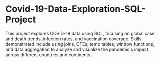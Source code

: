 # Covid-19-Data-Exploration-SQL-Project
This project explores COVID-19 data using SQL, focusing on global case and death trends, infection rates, and vaccination coverage. Skills demonstrated include using joins, CTEs, temp tables, window functions, and data aggregation to analyze and visualize the pandemic's impact across different countries and continents.
